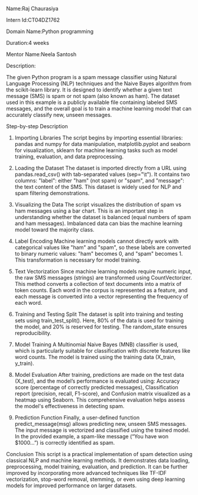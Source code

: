 Name:Raj Chaurasiya

Intern Id:CT04DZ1762

Domain Name:Python programming

Duration:4 weeks

Mentor Name:Neela Santosh

Description:

The given Python program is a spam message classifier using Natural Language Processing (NLP) techniques and the Naive Bayes algorithm from the scikit-learn library. It is designed to identify whether a given text message (SMS) is spam or not spam (also known as ham). The dataset used in this example is a publicly available file containing labeled SMS messages, and the overall goal is to train a machine learning model that can accurately classify new, unseen messages.

Step-by-step Description
1. Importing Libraries
The script begins by importing essential libraries:
pandas and numpy for data manipulation,
matplotlib.pyplot and seaborn for visualization,
sklearn for machine learning tasks such as model training, evaluation, and data preprocessing.

2. Loading the Dataset
The dataset is imported directly from a URL using pandas.read_csv() with tab-separated values (sep="\t"). It contains two columns:
"label": either "ham" (not spam) or "spam", and
"message": the text content of the SMS.
This dataset is widely used for NLP and spam filtering demonstrations.

3. Visualizing the Data
The script visualizes the distribution of spam vs ham messages using a bar chart. This is an important step in understanding whether the dataset is balanced (equal numbers of spam and ham messages). Imbalanced data can bias the machine learning model toward the majority class.

4. Label Encoding
Machine learning models cannot directly work with categorical values like "ham" and "spam", so these labels are converted to binary numeric values:
"ham" becomes 0, and
"spam" becomes 1.
This transformation is necessary for model training.

5. Text Vectorization
Since machine learning models require numeric input, the raw SMS messages (strings) are transformed using CountVectorizer. This method converts a collection of text documents into a matrix of token counts. Each word in the corpus is represented as a feature, and each message is converted into a vector representing the frequency of each word.

6. Training and Testing Split
The dataset is split into training and testing sets using train_test_split(). Here, 80% of the data is used for training the model, and 20% is reserved for testing. The random_state ensures reproducibility.

7. Model Training
A Multinomial Naive Bayes (MNB) classifier is used, which is particularly suitable for classification with discrete features like word counts. The model is trained using the training data (X_train, y_train).

8. Model Evaluation
After training, predictions are made on the test data (X_test), and the model’s performance is evaluated using:
Accuracy score (percentage of correctly predicted messages),
Classification report (precision, recall, F1-score), and
Confusion matrix visualized as a heatmap using Seaborn.
This comprehensive evaluation helps assess the model's effectiveness in detecting spam.

9. Prediction Function
Finally, a user-defined function predict_message(msg) allows predicting new, unseen SMS messages. The input message is vectorized and classified using the trained model. In the provided example, a spam-like message (“You have won $1000…”) is correctly identified as spam.

Conclusion
This script is a practical implementation of spam detection using classical NLP and machine learning methods. It demonstrates data loading, preprocessing, model training, evaluation, and prediction. It can be further improved by incorporating more advanced techniques like TF-IDF vectorization, stop-word removal, stemming, or even using deep learning models for improved performance on larger datasets.

